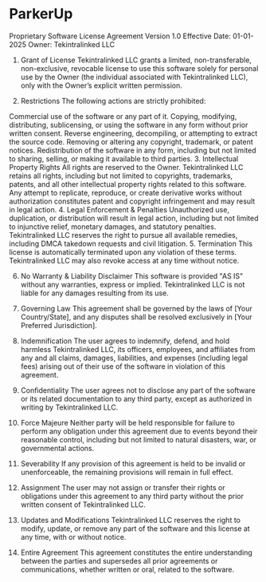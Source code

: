 # ParkerUp

Proprietary Software License Agreement
Version 1.0
Effective Date: 01-01-2025
Owner: Tekintralinked LLC

1. Grant of License
Tekintralinked LLC grants a limited, non-transferable, non-exclusive, revocable license to use this software solely for personal use by the Owner (the individual associated with Tekintralinked LLC), only with the Owner’s explicit written permission.

2. Restrictions
The following actions are strictly prohibited:

Commercial use of the software or any part of it.
Copying, modifying, distributing, sublicensing, or using the software in any form without prior written consent.
Reverse engineering, decompiling, or attempting to extract the source code.
Removing or altering any copyright, trademark, or patent notices.
Redistribution of the software in any form, including but not limited to sharing, selling, or making it available to third parties.
3. Intellectual Property Rights
All rights are reserved to the Owner. Tekintralinked LLC retains all rights, including but not limited to copyrights, trademarks, patents, and all other intellectual property rights related to this software.
Any attempt to replicate, reproduce, or create derivative works without authorization constitutes patent and copyright infringement and may result in legal action.
4. Legal Enforcement & Penalties
Unauthorized use, duplication, or distribution will result in legal action, including but not limited to injunctive relief, monetary damages, and statutory penalties.
Tekintralinked LLC reserves the right to pursue all available remedies, including DMCA takedown requests and civil litigation.
5. Termination
This license is automatically terminated upon any violation of these terms. Tekintralinked LLC may also revoke access at any time without notice.

6. No Warranty & Liability Disclaimer
This software is provided "AS IS" without any warranties, express or implied. Tekintralinked LLC is not liable for any damages resulting from its use.

7. Governing Law
This agreement shall be governed by the laws of [Your Country/State], and any disputes shall be resolved exclusively in [Your Preferred Jurisdiction].

8. Indemnification
The user agrees to indemnify, defend, and hold harmless Tekintralinked LLC, its officers, employees, and affiliates from any and all claims, damages, liabilities, and expenses (including legal fees) arising out of their use of the software in violation of this agreement.

9. Confidentiality
The user agrees not to disclose any part of the software or its related documentation to any third party, except as authorized in writing by Tekintralinked LLC.

10. Force Majeure
Neither party will be held responsible for failure to perform any obligation under this agreement due to events beyond their reasonable control, including but not limited to natural disasters, war, or governmental actions.

11. Severability
If any provision of this agreement is held to be invalid or unenforceable, the remaining provisions will remain in full effect.

12. Assignment
The user may not assign or transfer their rights or obligations under this agreement to any third party without the prior written consent of Tekintralinked LLC.

13. Updates and Modifications
Tekintralinked LLC reserves the right to modify, update, or remove any part of the software and this license at any time, with or without notice.

14. Entire Agreement
This agreement constitutes the entire understanding between the parties and supersedes all prior agreements or communications, whether written or oral, related to the software.

